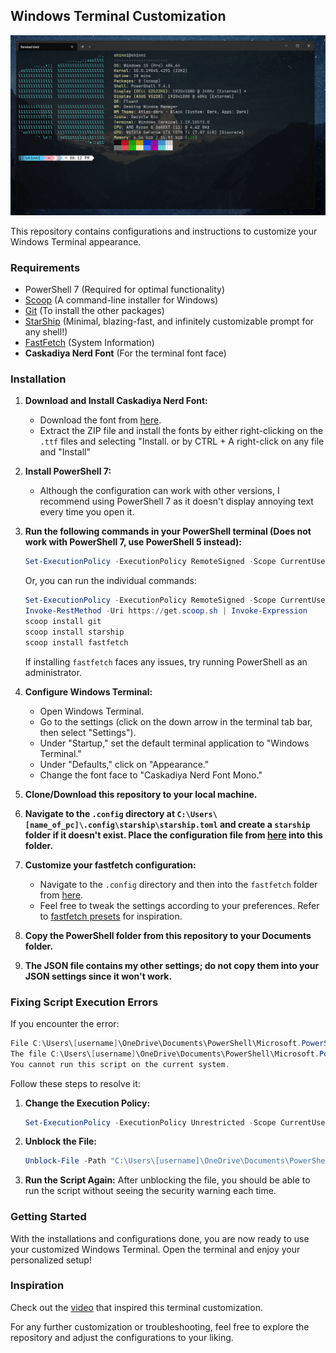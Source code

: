 ## Windows Terminal Customization

![Windows Terminal Look](preview/terminal.png)

This repository contains configurations and instructions to customize your Windows Terminal appearance.

### Requirements

- PowerShell 7 (Required for optimal functionality)
- [Scoop](https://scoop.sh/) (A command-line installer for Windows)
- [Git](https://git-scm.com/) (To install the other packages)
- [StarShip](https://starship.rs/) (Minimal, blazing-fast, and infinitely customizable prompt for any shell!)
- [FastFetch](https://github.com/fastfetch-cli/fastfetch) (System Information)
- **Caskadiya Nerd Font** (For the terminal font face)

### Installation

1. **Download and Install Caskadiya Nerd Font:**
   - Download the font from [here](https://github.com/ryanoasis/nerd-fonts/releases/download/v3.2.1/CascadiaCode.zip).
   - Extract the ZIP file and install the fonts by either right-clicking on the `.ttf` files and selecting "Install. or by CTRL + A right-click on any file and "Install"

2. **Install PowerShell 7:**
   - Although the configuration can work with other versions, I recommend using PowerShell 7 as it doesn't display annoying text every time you open it.

3. **Run the following commands in your PowerShell terminal (Does not work with PowerShell 7, use PowerShell 5 instead):**
    ```powershell
    Set-ExecutionPolicy -ExecutionPolicy RemoteSigned -Scope CurrentUser; Invoke-RestMethod -Uri https://get.scoop.sh | Invoke-Expression; scoop install git; scoop install fastfetch; scoop install starship
    ```

    Or, you can run the individual commands:
    
    ```powershell
    Set-ExecutionPolicy -ExecutionPolicy RemoteSigned -Scope CurrentUser
    Invoke-RestMethod -Uri https://get.scoop.sh | Invoke-Expression
    scoop install git
    scoop install starship 
    scoop install fastfetch
    ```

    If installing `fastfetch` faces any issues, try running PowerShell as an administrator.

4. **Configure Windows Terminal:**
   - Open Windows Terminal.
   - Go to the settings (click on the down arrow in the terminal tab bar, then select "Settings").
   - Under "Startup," set the default terminal application to "Windows Terminal."
   - Under "Defaults," click on "Appearance."
   - Change the font face to "Caskadiya Nerd Font Mono."

5. **Clone/Download this repository to your local machine.**

6. **Navigate to the `.config` directory at `C:\Users\[name_of_pc]\.config\starship\starship.toml` and create a `starship` folder if it doesn't exist. Place the configuration file from [here](https://github.com/ShinniUwU/windows-terminal-dotfiles/tree/main/.config/starship) into this folder.**

7. **Customize your fastfetch configuration:**
   - Navigate to the `.config` directory and then into the `fastfetch` folder from [here](https://github.com/ShinniUwU/windows-terminal-dotfiles/tree/main/.config/fastfetch).
   - Feel free to tweak the settings according to your preferences. Refer to [fastfetch presets](https://github.com/fastfetch-cli/fastfetch/tree/dev/presets) for inspiration.

8. **Copy the PowerShell folder from this repository to your Documents folder.**

9. **The JSON file contains my other settings; do not copy them into your JSON settings since it won't work.**

### Fixing Script Execution Errors

If you encounter the error:

```powershell
File C:\Users\[username]\OneDrive\Documents\PowerShell\Microsoft.PowerShell_profile.ps1 cannot be loaded.
The file C:\Users\[username]\OneDrive\Documents\PowerShell\Microsoft.PowerShell_profile.ps1 is not digitally signed.
You cannot run this script on the current system.
```

Follow these steps to resolve it:

1. **Change the Execution Policy:**
    ```powershell
    Set-ExecutionPolicy -ExecutionPolicy Unrestricted -Scope CurrentUser
    ```

2. **Unblock the File:**
    ```powershell
    Unblock-File -Path "C:\Users\[username]\OneDrive\Documents\PowerShell\Microsoft.PowerShell_profile.ps1"
    ```

3. **Run the Script Again:** After unblocking the file, you should be able to run the script without seeing the security warning each time.

### Getting Started

With the installations and configurations done, you are now ready to use your customized Windows Terminal. Open the terminal and enjoy your personalized setup!

### Inspiration

Check out the [video](https://youtu.be/AK2JE2YsKto?si=s6U8AnL6h7qeRE1c) that inspired this terminal customization.

For any further customization or troubleshooting, feel free to explore the repository and adjust the configurations to your liking.

